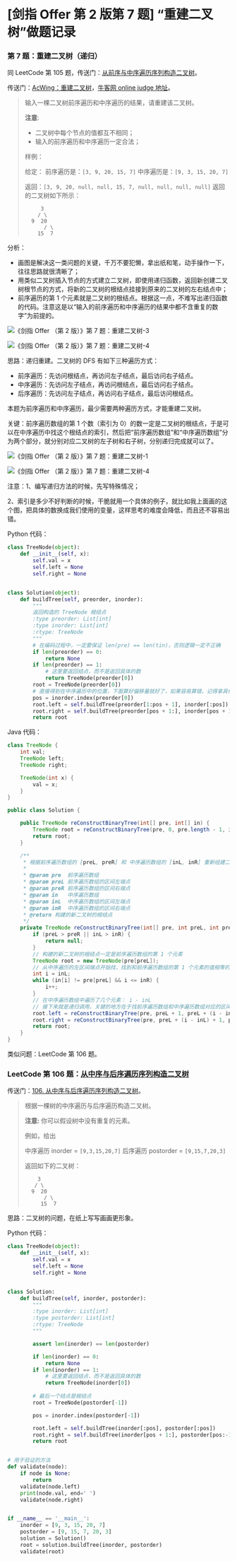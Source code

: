 # [剑指 Offer 第 2 版第 7 题] “重建二叉树”做题记录

### 第 7 题：重建二叉树（递归）

同 LeetCode 第 105 题，传送门：[从前序与中序遍历序列构造二叉树](https://leetcode-cn.com/problems/construct-binary-tree-from-preorder-and-inorder-traversal/)。

传送门：[AcWing：重建二叉树](https://www.acwing.com/problem/content/23/)，[牛客网 online judge 地址](https://www.nowcoder.com/practice/8a19cbe657394eeaac2f6ea9b0f6fcf6?tpId=13&tqId=11157&tPage=1&rp=2&ru=%2Fta%2Fcoding-interviews&qru=%2Fta%2Fcoding-interviews%2Fquestion-ranking)。

> 输入一棵二叉树前序遍历和中序遍历的结果，请重建该二叉树。
>
> **注意**:
>
> - 二叉树中每个节点的值都互不相同；
> - 输入的前序遍历和中序遍历一定合法；
>
> 样例：
>
> 给定：
> 前序遍历是：`[3, 9, 20, 15, 7]`
> 中序遍历是：`[9, 3, 15, 20, 7]`
>
> 返回：`[3, 9, 20, null, null, 15, 7, null, null, null, null]`
> 返回的二叉树如下所示：
>
> ```
>      3
>     / \
>   9  20
>       / \
>     15  7
> ```

分析：

+ 画图是解决这一类问题的关键，千万不要犯懒，拿出纸和笔，动手操作一下，往往思路就很清晰了；
+ 用类似二叉树插入节点的方式建立二叉树，即使用递归函数，返回新创建二叉树根节点的方式，将新的二叉树的根结点挂接到原来的二叉树的左右结点中；
+ 前序遍历的第 1 个元素就是二叉树的根结点。根据这一点，不难写出递归函数的代码。注意这是以“输入的前序遍历和中序遍历的结果中都不含重复的数字”为前提的。

![《剑指 Offer （第 2 版）》第 7 题：重建二叉树-3](https://liweiwei1419.github.io/images/sword-for-offer/7-1.jpg)

![《剑指 Offer （第 2 版）》第 7 题：重建二叉树-4](https://liweiwei1419.github.io/images/sword-for-offer/7-2.jpg)

思路：递归重建。二叉树的 DFS 有如下三种遍历方式：

- 前序遍历：先访问根结点，再访问左子结点，最后访问右子结点。
- 中序遍历：先访问左子结点，再访问根结点，最后访问右子结点。
- 后序遍历：先访问左子结点，再访问右子结点，最后访问根结点。

本题为前序遍历和中序遍历，最少需要两种遍历方式，才能重建二叉树。

关键：前序遍历数组的第 $1$ 个数（索引为 $0$）的数一定是二叉树的根结点，于是可以在中序遍历中找这个根结点的索引，然后把“前序遍历数组”和“中序遍历数组”分为两个部分，就分别对应二叉树的左子树和右子树，分别递归完成就可以了。

![《剑指 Offer （第 2 版）》第 7 题：重建二叉树-1](https://liweiwei1419.github.io/images/sword-for-offer/7-3.jpg)

![《剑指 Offer （第 2 版）》第 7 题：重建二叉树-4](https://liweiwei1419.github.io/images/sword-for-offer/7-4.jpg)

注意：1、编写递归方法的时候，先写特殊情况；

2、索引是多少不好判断的时候，干脆就用一个具体的例子，就比如我上面画的这个图，把具体的数换成我们使用的变量，这样思考的难度会降低，而且还不容易出错。

Python 代码：

```python
class TreeNode(object):
    def __init__(self, x):
        self.val = x
        self.left = None
        self.right = None


class Solution(object):
    def buildTree(self, preorder, inorder):
        """
        返回构造的 TreeNode 根结点
        :type preorder: List[int]
        :type inorder: List[int]
        :rtype: TreeNode
        """
        # 在编码过程中，一定要保证 len(pre) == len(tin)，否则逻辑一定不正确
        if len(preorder) == 0:
            return None
        if len(preorder) == 1:
            # 这里要返回结点，而不是返回具体的数
            return TreeNode(preorder[0])
        root = TreeNode(preorder[0])
        # 直接得到在中序遍历中的位置，下面算好偏移量就好了，如果容易算错，记得拿具体例子
        pos = inorder.index(preorder[0])
        root.left = self.buildTree(preorder[1:pos + 1], inorder[:pos])
        root.right = self.buildTree(preorder[pos + 1:], inorder[pos + 1:])
        return root
```

Java 代码：

```java
class TreeNode {
    int val;
    TreeNode left;
    TreeNode right;

    TreeNode(int x) {
        val = x;
    }
}

public class Solution {

    public TreeNode reConstructBinaryTree(int[] pre, int[] in) {
        TreeNode root = reConstructBinaryTree(pre, 0, pre.length - 1, in, 0, in.length - 1);
        return root;
    }

    /**
     * 根据前序遍历数组的 [preL, preR] 和 中序遍历数组的 [inL, inR] 重新组建二叉树
     *
     * @param pre  前序遍历数组
     * @param preL 前序遍历数组的区间左端点
     * @param preR 前序遍历数组的区间右端点
     * @param in   中序遍历数组
     * @param inL  中序遍历数组的区间左端点
     * @param inR  中序遍历数组的区间右端点
     * @return 构建的新二叉树的根结点
     */
    private TreeNode reConstructBinaryTree(int[] pre, int preL, int preR, int[] in, int inL, int inR) {
        if (preL > preR || inL > inR) {
            return null;
        }
        // 构建的新二叉树的根结点一定是前序遍历数组的第 1 个元素
        TreeNode root = new TreeNode(pre[preL]);
        // 从中序遍历的左区间端点开始找，找到和前序遍历数组的第 1 个元素的值相等的节点
        int i = inL;
        while (in[i] != pre[preL] && i <= inR) {
            i++;
        }
        // 在中序遍历数组中遍历了几个元素： i - inL
        // 接下来就是递归调用，关键的地方在于找前序遍历数组和中序遍历数组对应的区间的端点
        root.left = reConstructBinaryTree(pre, preL + 1, preL + (i - inL), in, inL, i - 1);
        root.right = reConstructBinaryTree(pre, preL + (i - inL) + 1, preR, in, i + 1, inR);
        return root;
    }
}
```

类似问题：LeetCode 第 106 题。

### LeetCode 第 106 题：[从中序与后序遍历序列构造二叉树](https://leetcode-cn.com/problems/construct-binary-tree-from-inorder-and-postorder-traversal/)

传送门：[106. 从中序与后序遍历序列构造二叉树](https://leetcode-cn.com/problems/construct-binary-tree-from-inorder-and-postorder-traversal/)。

> 根据一棵树的中序遍历与后序遍历构造二叉树。
>
> **注意:**
> 你可以假设树中没有重复的元素。
>
> 例如，给出
>
> 中序遍历 inorder = `[9,3,15,20,7]`
> 后序遍历 postorder = `[9,15,7,20,3]`
>
> 返回如下的二叉树：
> ```
>     3
>    / \
>   9  20
>       / \
>      15  7
> ```

思路：二叉树的问题，在纸上写写画画更形象。

Python 代码：

```python
class TreeNode(object):
    def __init__(self, x):
        self.val = x
        self.left = None
        self.right = None


class Solution:
    def buildTree(self, inorder, postorder):
        """
        :type inorder: List[int]
        :type postorder: List[int]
        :rtype: TreeNode
        """

        assert len(inorder) == len(postorder)

        if len(inorder) == 0:
            return None
        if len(inorder) == 1:
            # 这里要返回结点，而不是返回具体的数
            return TreeNode(inorder[0])
        
        # 最后一个结点是根结点
        root = TreeNode(postorder[-1])

        pos = inorder.index(postorder[-1])

        root.left = self.buildTree(inorder[:pos], postorder[:pos])
        root.right = self.buildTree(inorder[pos + 1:], postorder[pos:-1])
        return root


# 用于验证的方法
def validate(node):
    if node is None:
        return
    validate(node.left)
    print(node.val, end=' ')
    validate(node.right)


if __name__ == '__main__':
    inorder = [9, 3, 15, 20, 7]
    postorder = [9, 15, 7, 20, 3]
    solution = Solution()
    root = solution.buildTree(inorder, postorder)
    validate(root)
```

<script src='https://cdnjs.cloudflare.com/ajax/libs/mathjax/2.7.5/MathJax.js?config=TeX-MML-AM_CHTML' async></script>
<script type="text/x-mathjax-config">
MathJax.Hub.Config({
tex2jax: {
  inlineMath: [['$','$'], ['\\(','\\)']],
  processEscapes: true
  },
displayAlign : "left",
TeX: {
        equationNumbers: {
            autoNumber: "all",
            useLabelIds: true
        }
    },
    "HTML-CSS": {
        linebreaks: {
            automatic: true
        },
        scale: 100,
        styles: {
          ".MathJax_Display": {
            "text-align": "left",
            "width" : "auto",
            "margin": "10px 0px 10px 0px !important",
            "background-color": "#f5f5f5 !important",
            "border-radius": "3px !important",
            border:  "1px solid #ccc !important",
            padding: "5px 5px 5px 5px !important"
          },
          ".MathJax": {
            "background-color": "#f5f5f5 !important",
            padding: "2px 2px 2px 2px !important"
          }
        }
    },
    SVG: {
        linebreaks: {
            automatic: true
        }
    }
});
</script>